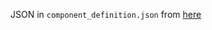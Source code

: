 JSON in `component_definition.json` from [here](https://raw.githubusercontent.com/usnistgov/oscal-content/refs/heads/main/examples/component-definition/json/example-component-definition.json)
